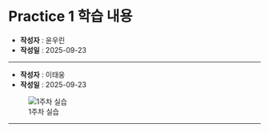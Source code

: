 # Practice 1 학습 내용

- **작성자** : 윤우린
- **작성일** : 2025-09-23

---

- **작성자** : 이태웅
- **작성일** : 2025-09-23
<figure>
    <img src="https://www.notion.so/image/attachment%3A11d13808-33cc-42b0-b5f6-f8a9781687ba%3A거북이.png?table=block&id=2776d47c-deb3-804c-a57e-c33896cf551d&spaceId=6c028424-b7aa-4954-9024-7cd6c96d6246&width=2000&userId=b0866ce4-8f78-4759-ad5a-45f5dc4b21bd&cache=v2" title="1주차 실습">    
    <figcaption>1주차 실습</figcaption>
</figure>

---
